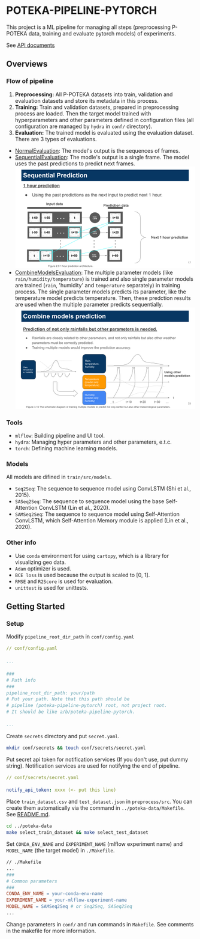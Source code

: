 # POTEKA-PIPELINE-PYTORCH

This project is a ML pipeline for managing all steps (preprocessing P-POTEKA
data, training and evaluate pytorch models) of experiments.

See [API documents](https://tsugumi-sys.github.io/ppoteka-rainfall-prediction/)

## Overviews

### Flow of pipeline

1. **Preprocessing:** All P-POTEKA datasets into train, validation and
   evaluation datasets and store its metadata in this process.
2. **Training:** Train and validation datasets, prepared in preprocessing process are loaded.
  Then the target model trained with hyperparameters and other parameters
  defined in configuration files (all configuration are managed by `hydra` in `conf/` directory).
3. **Evaluation:** The trained model is evaluated using the evaluation dataset. There are 3 types of evaluations.
- [NormalEvaluation](https://tsugumi-sys.github.io/ppoteka-rainfall-prediction/pdoc_contents/evaluate/src/normal_evaluator.html): The model's output is the sequences of frames.
- [SequentialEvaluation](https://tsugumi-sys.github.io/ppoteka-rainfall-prediction/pdoc_contents/evaluate/src/sequential_evaluator.html): The modle's output is a single frame. The model uses 
  the past predictions to predict next frames.
  ![Sequential Prediction](./fig/sequential_prediction.png)
- [CombineModelsEvaluation](https://tsugumi-sys.github.io/ppoteka-rainfall-prediction/pdoc_contents/evaluate/src/combine_models_evaluator.html): The multiple parameter models (like `rain/humidity/temperature`) is trained
  and also single parameter models are trained (`rain`, 'humidity' and `temperature` separately)  in training process.
  The single parameter models predicts its parameter, like the temperature model predicts temperature. Then, these predction
  results are used when the multiple parameter predicts sequentially.
  ![Combine Models Prediction](./fig/combine_models_prediction.png)

### Tools

- `mlflow`: Building pipeline and UI tool.
- `hydra`: Managing hyper parameters and other parameters, e.t.c.
- `torch`: Defining machine learning models.

### Models

All models are difined in `train/src/models`.

- `Seq2Seq`: The sequence to sequence model using ConvLSTM (Shi et al., 2015).
- `SASeq2Seq`: The sequence to sequence model using the base Self-Attention
  ConvLSTM (Lin et al., 2020).
- `SAMSeq2Seq`: The sequence to sequence model using Self-Attention ConvLSTM,
  which Self-Attention Memory module is applied (Lin et al., 2020).

### Other info

- Use `conda` environment for using `cartopy`, which is a library for
  visualizing geo data.
- `Adam` optimizer is used.
- `BCE loss` is used because the output is scaled to [0, 1].
- `RMSE` and `R2Score` is used for evaluation.
- `unittest` is used for unittests.

## Getting Started

### Setup

Modify `pipeline_root_dir_path` in `conf/config.yaml`

```yaml
// conf/config.yaml

...

###
# Path info
###
pipeline_root_dir_path: your/path
# Put your path. Note that this path should be
# pipeline (poteka-pipeline-pytorch) root, not project root.
# It should be like a/b/poteka-pipeline-pytorch. 

...

```

Create `secrets` directory and put `secret.yaml`.

```bash
mkdir conf/secrets && touch conf/secrets/secret.yaml
```
Put secret api token for notification services (If you don't use, put dummy string).
Notification services are used for notifying the end of pipeline.

```yaml
// conf/secrets/secret.yaml

notify_api_token: xxxx (<- put this line)

```

Place `train_dataset.csv` and `test_dataset.json` in `preprocess/src`. You can
create them automatically via the command in `../poteka-data/Makefile`.
See [README.md](https://github.com/tsugumi-sys/ppoteka-rainfall-prediction/tree/main/poteka-data#selecting-training-and-test-datasets).

```bash
cd ../poteka-data
make select_train_dataset && make select_test_dataset
```

Set `CONDA_ENV_NAME` and `EXPERIMENT_NAME` (mlflow experiment name) and 
`MODEL_NAME` (the target model) in `./Makefile`.

```Makefile
// ./Makefile
...
###
# Common parameters
###
CONDA_ENV_NAME = your-conda-env-name
EXPERIMENT_NAME = your-mlflow-experiment-name
MODEL_NAME = SAMSeq2Seq # or Seq2Seq, SASeq2Seq
...
```

Change parameters in `conf/` and run commands in `Makefile`.
See comments in the makefile for more information.
